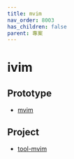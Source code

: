 ```yaml
---
title: mvim
nav_order: 8003
has_children: false
parent: 專案
---
```


# ivim


## Prototype

* [mvim](https://github.com/samwhelp/note-about-vim/tree/gh-pages/_demo/prototype/mvim)

## Project

* [tool-mvim](https://github.com/samwhelp/tool-mvim)
